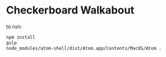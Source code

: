 # Checkerboard Walkabout

to run:
```bash
npm install
gulp
node_modules/atom-shell/dist/Atom.app/Contents/MacOS/Atom .
```
